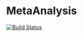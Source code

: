 # MetaAnalysis

[![Build Status](https://github.com/GianlucaFuwa/MetaAnalysis.jl/actions/workflows/CI.yml/badge.svg?branch=master)](https://github.com/GianlucaFuwa/MetaAnalysis.jl/actions/workflows/CI.yml?query=branch%3Amaster)

